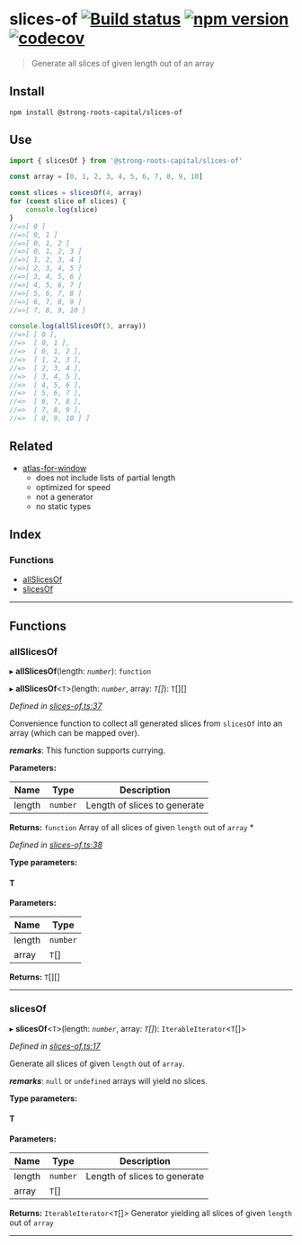 
slices-of [![Build status](https://travis-ci.org/strong-roots-capital/slices-of.svg?branch=master)](https://travis-ci.org/strong-roots-capital/slices-of) [![npm version](https://img.shields.io/npm/v/@strong-roots-capital/slices-of.svg)](https://npmjs.org/package/@strong-roots-capital/slices-of) [![codecov](https://codecov.io/gh/strong-roots-capital/slices-of/branch/master/graph/badge.svg)](https://codecov.io/gh/strong-roots-capital/slices-of)
==============================================================================================================================================================================================================================================================================================================================================================================================================================================================

> Generate all slices of given length out of an array

Install
-------

```shell
npm install @strong-roots-capital/slices-of
```

Use
---

```typescript
import { slicesOf } from '@strong-roots-capital/slices-of'

const array = [0, 1, 2, 3, 4, 5, 6, 7, 8, 9, 10]

const slices = slicesOf(4, array)
for (const slice of slices) {
    console.log(slice)
}
//=>[ 0 ]
//=>[ 0, 1 ]
//=>[ 0, 1, 2 ]
//=>[ 0, 1, 2, 3 ]
//=>[ 1, 2, 3, 4 ]
//=>[ 2, 3, 4, 5 ]
//=>[ 3, 4, 5, 6 ]
//=>[ 4, 5, 6, 7 ]
//=>[ 5, 6, 7, 8 ]
//=>[ 6, 7, 8, 9 ]
//=>[ 7, 8, 9, 10 ]

console.log(allSlicesOf(3, array))
//=>[ [ 0 ],
//=>  [ 0, 1 ],
//=>  [ 0, 1, 2 ],
//=>  [ 1, 2, 3 ],
//=>  [ 2, 3, 4 ],
//=>  [ 3, 4, 5 ],
//=>  [ 4, 5, 6 ],
//=>  [ 5, 6, 7 ],
//=>  [ 6, 7, 8 ],
//=>  [ 7, 8, 9 ],
//=>  [ 8, 9, 10 ] ]
```

Related
-------

*   [atlas-for-window](https://github.com/atlassubbed/atlas-for-window)
    *   does not include lists of partial length
    *   optimized for speed
    *   not a generator
    *   no static types

## Index

### Functions

* [allSlicesOf](#allslicesof)
* [slicesOf](#slicesof)

---

## Functions

<a id="allslicesof"></a>

###  allSlicesOf

▸ **allSlicesOf**(length: *`number`*): `function`

▸ **allSlicesOf**<`T`>(length: *`number`*, array: *`T`[]*): `T`[][]

*Defined in [slices-of.ts:37](https://github.com/strong-roots-capital/slices-of/blob/9bd2b4e/src/slices-of.ts#L37)*

Convenience function to collect all generated slices from `slicesOf` into an array (which can be mapped over).

*__remarks__*: This function supports currying.

**Parameters:**

| Name | Type | Description |
| ------ | ------ | ------ |
| length | `number` |  Length of slices to generate |

**Returns:** `function`
Array of all slices of given `length` out of `array` *

*Defined in [slices-of.ts:38](https://github.com/strong-roots-capital/slices-of/blob/9bd2b4e/src/slices-of.ts#L38)*

**Type parameters:**

#### T 
**Parameters:**

| Name | Type |
| ------ | ------ |
| length | `number` |
| array | `T`[] |

**Returns:** `T`[][]

___
<a id="slicesof"></a>

###  slicesOf

▸ **slicesOf**<`T`>(length: *`number`*, array: *`T`[]*): `IterableIterator`<`T`[]>

*Defined in [slices-of.ts:17](https://github.com/strong-roots-capital/slices-of/blob/9bd2b4e/src/slices-of.ts#L17)*

Generate all slices of given `length` out of `array`.

*__remarks__*: `null` or `undefined` arrays will yield no slices.

**Type parameters:**

#### T 
**Parameters:**

| Name | Type | Description |
| ------ | ------ | ------ |
| length | `number` |  Length of slices to generate |
| array | `T`[] |

**Returns:** `IterableIterator`<`T`[]>
Generator yielding all slices of given `length` out of `array`

___

